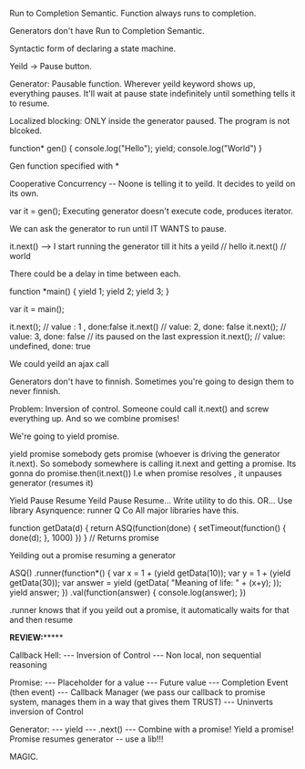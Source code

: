 


Run to Completion Semantic. Function always runs to completion. 

Generators don't have Run to Completion Semantic. 

Syntactic form of declaring a state machine. 

Yeild -> Pause button.

Generator: Pausable function. Wherever yeild keyword shows up, everything
pauses. It'll wait at pause state indefinitely until something tells it
to resume.

Localized blocking: ONLY inside the generator paused. The program is not blcoked.

function* gen() {
    console.log("Hello");
    yield;
    console.log("World")
}

Gen function specified with *

Cooperative Concurrency -- Noone is telling it to yeild. It decides to yeild on its
own.

var it = gen(); Executing generator doesn't execute code, produces iterator. 

We can ask the generator to run until IT WANTS to pause.

it.next() --> I start running the generator till it hits a yeild // hello
it.next() // world

There could be a delay in time between each.

function *main() {
    yield 1;
    yield 2;
    yield 3;
}

var it = main();

it.next(); // value : 1 , done:false
it.next() // value: 2, done: false
it.next(); // value: 3, done: false // its paused on the last expression
it.next(); // value: undefined, done: true

We could yeild an ajax call

Generators don't have to finnish. Sometimes you're
going to design them to never finnish.

Problem: 
Inversion of control. Someone could call it.next()
and screw everything up. And so we combine promises!

We're going to yield promise.

yield promise
somebody gets promise (whoever is driving the generator it.next).
So somebody somewhere is calling it.next and getting
a promise. 
Its gonna do promise.then(it.next())
I.e when promise resolves , it unpauses generator (resumes it)

Yield Pause Resume Yeild Pause Resume...
Write utility to do this. OR... 
Use library
Asynquence: runner
Q
Co
All major libraries have this.

function getData(d) {
    return ASQ(function(done) {
        setTimeout(function() {
            done(d);
        }, 1000)
    })
} // Returns promise


Yeilding out a promise resuming a generator

ASQ()
.runner(function*() {
    var x = 1 + (yield getData(10));
    var y = 1 + (yield getData(30));
    var answer = yield (getData(
        "Meaning of life: " + (x+y);
    ));
    yield answer;
})
.val(function(answer) {
    console.log(answer);
})


.runner knows that if you yeild out a promise,
it automatically waits for that and then resume



****************************REVIEW:*********************************


Callback Hell:
--- Inversion of Control
--- Non local, non sequential reasoning

Promise:
--- Placeholder for a value
--- Future value
--- Completion Event (then event)
--- Callback Manager (we pass our callback to promise system, manages them in a way that gives them TRUST)
--- Uninverts inversion of Control

Generator:
--- yield
--- .next()
--- Combine with a promise! Yield a promise! Promise resumes generator -- use a lib!!!

MAGIC.


